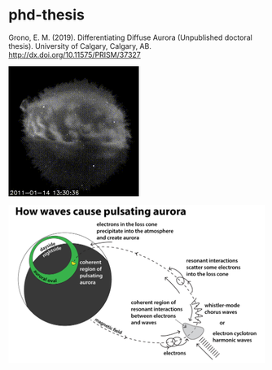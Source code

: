 # phd-thesis
Grono, E. M. (2019). Differentiating Diffuse Aurora (Unpublished doctoral thesis). University of Calgary, Calgary, AB. http://dx.doi.org/10.11575/PRISM/37327

![Pulsating aurora](https://github.com/ultraglorious/phd-thesis/blob/main/figures/pulsating-aurora.gif)

![How pulsating aurora occurs](https://github.com/ultraglorious/phd-thesis/blob/main/figures/pulsating-aurora-illustration.jpg)
